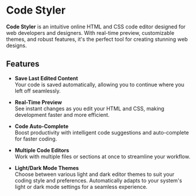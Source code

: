 # Code Styler  

**Code Styler** is an intuitive online HTML and CSS code editor designed for web developers and designers. With real-time preview, customizable themes, and robust features, it's the perfect tool for creating stunning web designs.  


## Features  

- **Save Last Edited Content**  
  Your code is saved automatically, allowing you to continue where you left off seamlessly.  

- **Real-Time Preview**  
  See instant changes as you edit your HTML and CSS, making development faster and more efficient.  

- **Code Auto-Complete**  
  Boost productivity with intelligent code suggestions and auto-complete for faster coding.  

- **Multiple Code Editors**  
  Work with multiple files or sections at once to streamline your workflow.  

- **Light/Dark Mode Themes**  
  Choose between various light and dark editor themes to suit your coding style and preferences.  Automatically adapts to your system's light or dark mode settings for a seamless experience.  

